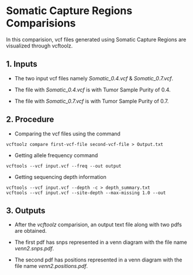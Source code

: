 # Somatic Capture Regions Comparisions

In this comparision, vcf files generated using Somatic Capture Regions are visualized through vcftoolz.

## 1. Inputs

* The two input vcf files namely *Somatic_0.4.vcf* & *Somatic_0.7.vcf*.

* The file with *Somatic_0.4.vcf* is with Tumor Sample Purity of 0.4. 

* The file with *Somatic_0.7.vcf* is with Tumor Sample Purity of 0.7.

## 2. Procedure

* Comparing the vcf files using the command

```
vcftoolz compare first-vcf-file second-vcf-file > Output.txt
```

* Getting allele frequency command

```
vcftools --vcf input.vcf --freq --out output
```

* Getting sequencing depth information

```
vcftools --vcf input.vcf --depth -c > depth_summary.txt
vcftools --vcf input.vcf --site-depth --max-missing 1.0 --out
```

## 3. Outputs

* After the *vcftoolz* comparision, an output text file along with two pdfs are obtained.

* The first pdf has snps represented in a venn diagram with the file name *venn2.snps.pdf*.

* The second pdf has positions represented in a venn diagram with the file name *venn2.positions.pdf*.


